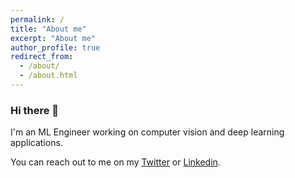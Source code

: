```yaml
---
permalink: /
title: "About me"
excerpt: "About me"
author_profile: true
redirect_from: 
  - /about/
  - /about.html
---
```

### Hi there 👋

I'm an ML Engineer working on computer vision and deep learning applications.

You can reach out to me on my [Twitter](https://twitter.com/jaisonsaji) or [Linkedin](https://linkedin.com/in/jaisonsaji).

